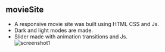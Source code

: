 ## movieSite
- A responsive movie site was built using HTML CSS and Js.  
- Dark and light modes are made.   
- Slider made with animation transitions and Js.    
![screenshot1](https://user-images.githubusercontent.com/77458139/202693988-97c00882-cf4a-4715-b177-38c80f542a4d.png)  
